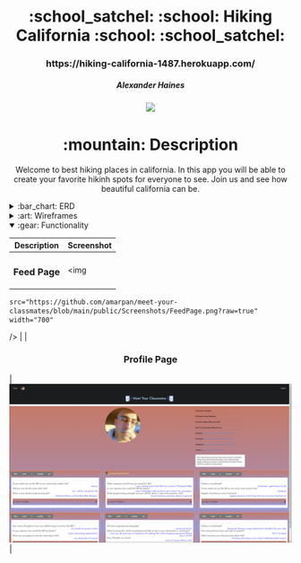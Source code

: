 <div align="center">
<h1>
:school_satchel: :school: Hiking California :school: :school_satchel:
</h1>

<h3>https://hiking-california-1487.herokuapp.com/</h3>

<h5>Alexander Haines</h5>

<a href="https://www.linkedin.com/in/alexander-haines-9a9956238/" target="_blank">
<img
  src="https://img.shields.io/badge/-@username-blue?style=flat&logo=Linkedin&logoColor=white"
/>
</a>

<h1>:mountain: Description</h1>

<p>
Welcome to best hiking places in california. In this app you will be able to create your favorite hikinh spots for everyone to see. Join us and see how beautiful california can be.
</p>

</div>
<details>
  <summary>:bar_chart: ERD</summary>

| Description  | Screenshot |
| :----------: | ---------- |
| <h3>ERD</h3> | <img       |

    src="https://``github.com/amarpan/meet-your-classmates/raw/main/public/Screenshots/ERD.MYC.png"
    width="700"

/> |

</details>

<details>
  <summary>:art: Wireframes</summary>

|    Description     | Screenshot |
| :----------------: | ---------- |
| <h3>Home Page</h3> | <img       |

    src="https://github.com/amarpan/meet-your-classmates/raw/main/public/Screenshots/Homepage.Wireframe.MYC.png"
    width="700"

/> |
| <h3 align="center">Profile Page</h3> | <img
    src="https://github.com/amarpan/meet-your-classmates/raw/main/public/Screenshots/ProfilePage.Wireframe.MYC.png"
    width="700"
  /> |

</details>

<details open>
  <summary>:gear: Functionality</summary>

|    Description     | Screenshot |
| :----------------: | ---------- |
| <h3>Feed Page</h3> | <img       |

    src="https://github.com/amarpan/meet-your-classmates/blob/main/public/Screenshots/FeedPage.png?raw=true"
    width="700"

/> |
| <h3 align="center">Profile Page</h3> | <img
    src="https://github.com/amarpan/meet-your-classmates/raw/main/public/Screenshots/ProfilePage.png"
    width="700"
  /> |

</details>
